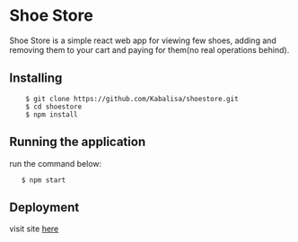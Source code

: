 # Shoe Store

Shoe Store is a simple react web app for viewing few shoes, adding and removing them to your cart and paying for them(no real operations behind).

## Installing

```
    $ git clone https://github.com/Kabalisa/shoestore.git
    $ cd shoestore
    $ npm install
```

## Running the application

run the command below:

```
   $ npm start
```

## Deployment

visit site [here](https://gebeyashoestore.netlify.app/#/)
